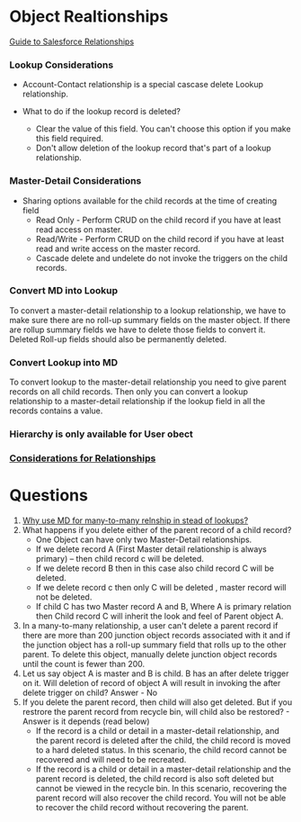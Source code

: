 # Object Realtionships

[Guide to Salesforce Relationships](https://www.salesforceben.com/guide-to-salesforce-relationship-types-and-when-to-use-them/)

### Lookup Considerations

- Account-Contact relationship is a special cascase delete Lookup relationship.

- What to do if the lookup record is deleted?
  - Clear the value of this field. You can't choose this option if you make this field required.
  - Don't allow deletion of the lookup record that's part of a lookup relationship.

### Master-Detail Considerations
- Sharing options available for the child records at the time of creating field
  - Read Only - Perform CRUD on the child record if you have at least read access on master.
  - Read/Write - Perform CRUD on the child record if you have at least read and write access on the master record.
  - Cascade delete and undelete do not invoke the triggers on the child records.


### Convert MD into Lookup
To convert a master-detail relationship to a lookup relationship, we have to make sure there are no roll-up summary fields on the master object. If there are rollup summary fields we have to delete those fields to convert it. Deleted Roll-up fields should also be permanently deleted.

### Convert Lookup into MD
To convert lookup to the master-detail relationship you need to give parent records on all child records. Then only you can convert a lookup relationship to a master-detail relationship if the lookup field in all the records contains a value.

### Hierarchy is only available for User obect

### [Considerations for Relationships](https://help.salesforce.com/s/articleView?id=sf.relationships_considerations.htm&type=5)

# Questions
1. [Why use MD for many-to-many relnship in stead of lookups?](https://salesforce.stackexchange.com/questions/10166/why-does-the-documentation-stipulate-that-a-many-to-many-object-relationship-req)
2. What happens if you delete either of the parent record of a child record?
    - One Object can have only two Master-Detail relationships.
    - If we delete record A (First Master detail relationship is always primary)  – then child record c will be deleted.
    - If we delete record B then in this case also child record C will be deleted.
    - If we delete record c then only C will be deleted , master record will not be deleted.
    - If child C has two Master record A and B, Where A is primary relation then Child record C will inherit the look and feel of Parent object A.
3. In a many-to-many relationship, a user can't delete a parent record if there are more than 200 junction object records associated with it and if the junction object has a roll-up summary field that rolls up to the other parent. To delete this object, manually delete junction object records until the count is fewer than 200.
4. Let us say object A is master and B is child. B has an after delete trigger on it. Will deletion of record of object A will result in invoking the after delete trigger on child? Answer - No
5. If you delete the parent record, then child will also get deleted. But if you restrore the parent record from recycle bin, will child also be restored? - Answer is it depends (read below)
    - If the record is a child or detail in a master-detail relationship, and the parent record is deleted after the child, the child record is moved to a hard deleted status. In this scenario, the child record cannot be recovered and will need to be recreated.
    - If the record is a child or detail in a master-detail relationship and the parent record is deleted, the child record is also soft deleted but cannot be viewed in the recycle bin. In this scenario, recovering the parent record will also recover the child record. You will not be able to recover the child record without recovering the parent.

